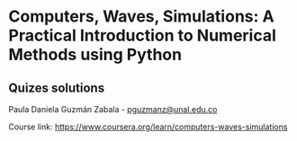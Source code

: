 # Computers, Waves, Simulations: A Practical Introduction to Numerical Methods using Python
## Quizes solutions
Paula Daniela Guzmán Zabala - pguzmanz@unal.edu.co

Course link: https://www.coursera.org/learn/computers-waves-simulations